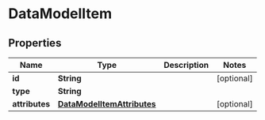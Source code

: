 
# DataModelItem

## Properties
Name | Type | Description | Notes
------------ | ------------- | ------------- | -------------
**id** | **String** |  |  [optional]
**type** | **String** |  | 
**attributes** | [**DataModelItemAttributes**](DataModelItemAttributes.md) |  |  [optional]



